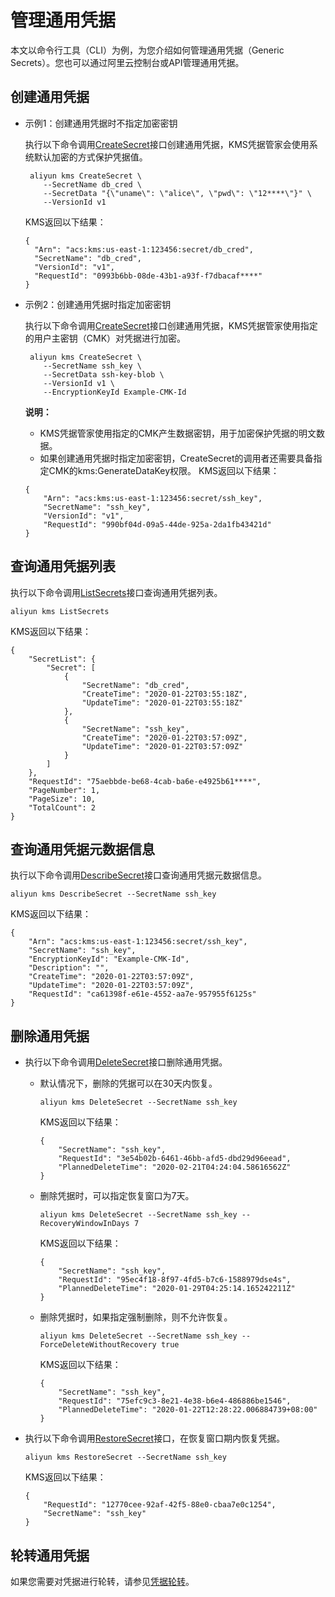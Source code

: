 # 管理通用凭据

本文以命令行工具（CLI）为例，为您介绍如何管理通用凭据（Generic Secrets）。您也可以通过阿里云控制台或API管理通用凭据。

## 创建通用凭据

-   示例1：创建通用凭据时不指定加密密钥

    执行以下命令调用[CreateSecret](/intl.zh-CN/API参考/凭据/CreateSecret.md)接口创建通用凭据，KMS凭据管家会使用系统默认加密的方式保护凭据值。

    ```
     aliyun kms CreateSecret \
        --SecretName db_cred \
        --SecretData "{\"uname\": \"alice\", \"pwd\": \"12****\"}" \
        --VersionId v1
    ```

    KMS返回以下结果：

    ```
    {
      "Arn": "acs:kms:us-east-1:123456:secret/db_cred",
      "SecretName": "db_cred",
      "VersionId": "v1",
      "RequestId": "0993b6bb-08de-43b1-a93f-f7dbacaf****"
    }
    ```

-   示例2：创建通用凭据时指定加密密钥

    执行以下命令调用[CreateSecret](/intl.zh-CN/API参考/凭据/CreateSecret.md)接口创建通用凭据，KMS凭据管家使用指定的用户主密钥（CMK）对凭据进行加密。

    ```
     aliyun kms CreateSecret \
        --SecretName ssh_key \
        --SecretData ssh-key-blob \
        --VersionId v1 \
        --EncryptionKeyId Example-CMK-Id
    ```

    **说明：**

    -   KMS凭据管家使用指定的CMK产生数据密钥，用于加密保护凭据的明文数据。
    -   如果创建通用凭据时指定加密密钥，CreateSecret的调用者还需要具备指定CMK的kms:GenerateDataKey权限。
    KMS返回以下结果：

    ```
    {
        "Arn": "acs:kms:us-east-1:123456:secret/ssh_key",
        "SecretName": "ssh_key",
        "VersionId": "v1",
        "RequestId": "990bf04d-09a5-44de-925a-2da1fb43421d"
    }
    ```


## 查询通用凭据列表

执行以下命令调用[ListSecrets](/intl.zh-CN/API参考/凭据/ListSecrets.md)接口查询通用凭据列表。

```
aliyun kms ListSecrets    
```

KMS返回以下结果：

```
{
    "SecretList": {
        "Secret": [
            {
                "SecretName": "db_cred",
                "CreateTime": "2020-01-22T03:55:18Z",
                "UpdateTime": "2020-01-22T03:55:18Z"
            },
            {
                "SecretName": "ssh_key",
                "CreateTime": "2020-01-22T03:57:09Z",
                "UpdateTime": "2020-01-22T03:57:09Z"
            }
        ]
    },
    "RequestId": "75aebbde-be68-4cab-ba6e-e4925b61****",
    "PageNumber": 1,
    "PageSize": 10,
    "TotalCount": 2
}
```

## 查询通用凭据元数据信息

执行以下命令调用[DescribeSecret](/intl.zh-CN/API参考/凭据/DescribeSecret.md)接口查询通用凭据元数据信息。

```
aliyun kms DescribeSecret --SecretName ssh_key
```

KMS返回以下结果：

```
{
    "Arn": "acs:kms:us-east-1:123456:secret/ssh_key",
    "SecretName": "ssh_key",
    "EncryptionKeyId": "Example-CMK-Id",
    "Description": "",
    "CreateTime": "2020-01-22T03:57:09Z",
    "UpdateTime": "2020-01-22T03:57:09Z",
    "RequestId": "ca61398f-e61e-4552-aa7e-957955f6125s"
}
```

## 删除通用凭据

-   执行以下命令调用[DeleteSecret](/intl.zh-CN/API参考/凭据/DeleteSecret.md)接口删除通用凭据。
    -   默认情况下，删除的凭据可以在30天内恢复。

        ```
        aliyun kms DeleteSecret --SecretName ssh_key 
        ```

        KMS返回以下结果：

        ```
        {
            "SecretName": "ssh_key",
            "RequestId": "3e54b02b-6461-46bb-afd5-dbd29d96eead",
            "PlannedDeleteTime": "2020-02-21T04:24:04.58616562Z"
        }
        ```

    -   删除凭据时，可以指定恢复窗口为7天。

        ```
        aliyun kms DeleteSecret --SecretName ssh_key --RecoveryWindowInDays 7
        ```

        KMS返回以下结果：

        ```
        {
            "SecretName": "ssh_key",
            "RequestId": "95ec4f18-8f97-4fd5-b7c6-1588979dse4s",
            "PlannedDeleteTime": "2020-01-29T04:25:14.165242211Z"
        }
        ```

    -   删除凭据时，如果指定强制删除，则不允许恢复。

        ```
        aliyun kms DeleteSecret --SecretName ssh_key --ForceDeleteWithoutRecovery true
        ```

        KMS返回以下结果：

        ```
        {
            "SecretName": "ssh_key",
            "RequestId": "75efc9c3-8e21-4e38-b6e4-486886be1546",
            "PlannedDeleteTime": "2020-01-22T12:28:22.006884739+08:00"
        }
        ```

-   执行以下命令调用[RestoreSecret](/intl.zh-CN/API参考/凭据/RestoreSecret.md)接口，在恢复窗口期内恢复凭据。

    ```
    aliyun kms RestoreSecret --SecretName ssh_key  
    ```

    KMS返回以下结果：

    ```
    {
        "RequestId": "12770cee-92af-42f5-88e0-cbaa7e0c1254",
        "SecretName": "ssh_key"
    }
    ```


## 轮转通用凭据

如果您需要对凭据进行轮转，请参见[凭据轮转](/intl.zh-CN/凭据管家/通用凭据/凭据轮转.md)。

